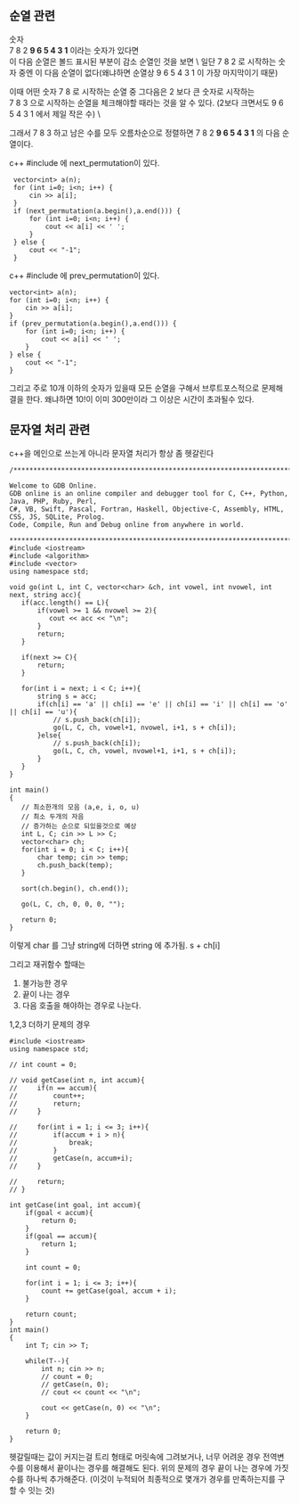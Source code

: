 ## 순열 관련
숫자 \
 7 8 2 <strong>9 6 5 4 3 1</strong> 이라는 숫자가 있다면 \
 이 다음 순열은 볼드 표시된 부분이 감소 순열인 것을 보면 \ 
 일단 7 8 2 로 시작하는 숫자 중엔 이 다음 순열이 없다(왜냐하면 순열상 9 6 5 4 3 1 이 가장 마지막이기 때문)
 
 이때 어떤 숫자 7 8 로 시작하는 순열 중 그다음은 2 보다 큰 숫자로 시작하는\
 7 8 3 으로 시작하는 순열을 체크해야할 때라는 것을 알 수 있다. (2보다 크면서도 9 6 5 4 3 1 에서 제일 작은 수) \ 
 
 그래서 7 8 3 하고 남은 수를 모두 오름차순으로 정렬하면  7 8 2 <strong>9 6 5 4 3 1</strong> 의 다음 순열이다. 
 
 c++ #include <algorithm> 에 next_permutation이 있다. 
```
 vector<int> a(n);
 for (int i=0; i<n; i++) {
     cin >> a[i];
 }
 if (next_permutation(a.begin(),a.end())) {
     for (int i=0; i<n; i++) {
         cout << a[i] << ' ';
     }
 } else {
     cout << "-1";
 }
 ```
             
c++ #include <algorithm> 에 prev_permutation이 있다. 
 ```
 vector<int> a(n);
 for (int i=0; i<n; i++) {
     cin >> a[i];
 }
 if (prev_permutation(a.begin(),a.end())) {
     for (int i=0; i<n; i++) {
         cout << a[i] << ' ';
     }
 } else {
     cout << "-1";
 }
```
                
 그리고 주로 10개 이하의 숫자가 있을때 모든 순열을 구해서 브루트포스적으로 문제해결을 한다. 
 왜냐하면 10!이 이미 300만이라 그 이상은 시간이 초과될수 있다. 
 
 
 
 ## 문자열 처리 관련
 c++을 메인으로 쓰는게 아니라 문자열 처리가 항상 좀 헷갈린다
 ```
 /******************************************************************************

Welcome to GDB Online.
GDB online is an online compiler and debugger tool for C, C++, Python, Java, PHP, Ruby, Perl,
C#, VB, Swift, Pascal, Fortran, Haskell, Objective-C, Assembly, HTML, CSS, JS, SQLite, Prolog.
Code, Compile, Run and Debug online from anywhere in world.

*******************************************************************************/
#include <iostream>
#include <algorithm>
#include <vector>
using namespace std;

void go(int L, int C, vector<char> &ch, int vowel, int nvowel, int next, string acc){
    if(acc.length() == L){
        if(vowel >= 1 && nvowel >= 2){
           cout << acc << "\n";
        }
        return;
    }
    
    if(next >= C){
        return;
    }
    
    for(int i = next; i < C; i++){
        string s = acc;
        if(ch[i] == 'a' || ch[i] == 'e' || ch[i] == 'i' || ch[i] == 'o' || ch[i] == 'u'){
            // s.push_back(ch[i]);            
            go(L, C, ch, vowel+1, nvowel, i+1, s + ch[i]);
        }else{
            // s.push_back(ch[i]);
            go(L, C, ch, vowel, nvowel+1, i+1, s + ch[i]);
        }
    }
}

int main()
{
    // 최소한개의 모음 (a,e, i, o, u)
    // 최소 두개의 자음
    // 증가하는 순으로 되있을것으로 예상
    int L, C; cin >> L >> C;
    vector<char> ch;
    for(int i = 0; i < C; i++){
        char temp; cin >> temp;
        ch.push_back(temp);
    }
    
    sort(ch.begin(), ch.end());
    
    go(L, C, ch, 0, 0, 0, "");

    return 0;
}

```

이렇게 char 를 그냥 string에 더하면 string 에 추가됨. s + ch[i]

그리고 재귀함수 할때는 
1. 불가능한 경우
2. 끝이 나는 경우
3. 다음 호출을 해야하는 경우로 나눈다. 

1,2,3 더하기 문제의 경우
```
#include <iostream>
using namespace std;

// int count = 0;

// void getCase(int n, int accum){
//     if(n == accum){
//         count++;
//         return;
//     }
    
//     for(int i = 1; i <= 3; i++){
//         if(accum + i > n){
//             break;            
//         }
//         getCase(n, accum+i);
//     }

//     return;
// }

int getCase(int goal, int accum){
    if(goal < accum){
        return 0;
    }
    if(goal == accum){
        return 1;
    }
    
    int count = 0;
    
    for(int i = 1; i <= 3; i++){
        count += getCase(goal, accum + i);
    }
    
    return count;
}
int main()
{
    int T; cin >> T;
    
    while(T--){
        int n; cin >> n;
        // count = 0;
        // getCase(n, 0);
        // cout << count << "\n";
        
        cout << getCase(n, 0) << "\n";
    }

    return 0;
}
``` 
헷갈릴때는 값이 커지는걸 트리 형태로 머릿속에 그려보거나, 너무 어려운 경우 전역변수를 이용해서 끝이나는 경우를 해결해도 된다.
위의 문제의 경우 끝이 나는 경우에 가짓수를 하나씩 추가해준다. (이것이 누적되어 최종적으로 몇개가 경우를 만족하는지를 구할 수 잇는 것)
